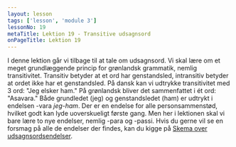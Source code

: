 ```yaml
---
layout: lesson
tags: ['lesson', 'module 3']
lessonNo: 19
metaTitle: Lektion 19 - Transitive udsagnsord
onPageTitle: Lektion 19
---
```

I denne lektion går vi tilbage til at tale om udsagnsord. Vi skal lære om et meget grundlæggende princip for grønlandsk grammatik, nemlig transitivitet. Transitiv betyder at et ord har genstandsled, intransitiv betyder at ordet ikke har et genstandsled. På dansk kan vi udtrykke transitivitet med 3 ord: "Jeg elsker ham." På grønlandsk bliver det sammenfattet i ét ord: "Asavara." Både grundledet (jeg) og genstandsledet (ham) er udtrykt i endelsen -vara *jeg-ham*. Der er en endelse for alle personsammenstød, hvilket godt kan lyde uoverskueligt første gang. Men her i lektionen skal vi bare lære to nye endelser, nemlig -para og -passi. Hvis du gerne vil se en forsmag på alle de endelser der findes, kan du kigge på [Skema over udsagnsordsendelser](/mere/udsagnsordsendelser/?f=true&d=false&h=false&n=false&l=false&o=false&s=true&b=false&fjerdeperson=true&nngit=all&transitivitet=transitiv).